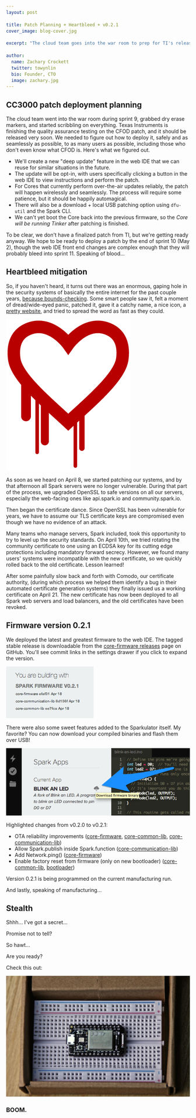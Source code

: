```yaml
---
layout: post

title: Patch Planning + Heartbleed + v0.2.1
cover_image: blog-cover.jpg

excerpt: "The cloud team goes into the war room to prep for TI's release, and Heartbleed helps us learn about certificates."

author:
  name: Zachary Crockett
  twitter: towynlin
  bio: Founder, CTO
  image: zachary.jpg
---
```


## CC3000 patch deployment planning

The cloud team went into the war room during sprint 9, grabbed dry erase markers,
and started scribbling on everything.
Texas Instruments is finishing the quality assurance testing on the CFOD patch,
and it should be released very soon.
We needed to figure out how to deploy it, safely and as seamlessly as possible,
to as many users as possible, including those who don't even know what CFOD is.
Here's what we figured out.

* We'll create a new "deep update" feature in the web IDE that we can reuse for similar situations in the future.
* The update will be opt-in, with users specifically clicking a button in the web IDE to view instructions and perform the patch.
* For Cores that currently perform over-the-air updates reliably, the patch will happen wirelessly and seamlessly.
  The process will require some patience, but it should be happily automagical.
* There will also be a download + local USB patching option using `dfu-util` and the Spark CLI.
* We can't yet boot the Core back into the previous firmware, so the *Core will be running Tinker* after patching is finished.

To be clear, we don't have a finalized patch from TI, but we're getting ready anyway.
We hope to be ready to deploy a patch by the end of sprint 10 (May 2),
though the web IDE front end changes are complex enough that
they will probably bleed into sprint 11.
Speaking of blood...


## Heartbleed mitigation

So, if you haven't heard, it turns out there was an enormous, gaping hole in the
security systems of basically the entire internet for the past couple years,
[because bounds-checking](http://xkcd.com/1354/).
Some smart people saw it, felt a moment of dread/wide-eyed panic, patched it,
gave it a catchy name, a nice icon, a
[pretty website](http://heartbleed.com/),
and tried to spread the word as fast as they could.

<div class="full"><img src="/images/heartbleed.png"></div>

As soon as we heard on April 8, we started patching our systems,
and by that afternoon all Spark servers were no longer vulnerable.
During that part of the process, we upgraded OpenSSL to safe versions on all our servers,
especially the web-facing ones like api.spark.io and community.spark.io.

Then began the certificate dance.
Since OpenSSL has been vulnerable for years, we have to assume our TLS certificate keys
are compromised even though we have no evidence of an attack.

Many teams who manage servers, Spark included,
took this opportunity to try to level up the security standards.
On April 10th, we tried rotating the community certificate to one using an ECDSA key
for its cutting edge protections including mandatory forward secrecy.
However, we found many users' systems were incompatible with the new certificate,
so we quickly rolled back to the old certificate.
Lesson learned!

After some painfully slow back and forth with Comodo, our certificate authority,
(during which process we helped them identify a bug in their automated certificate generation systems)
they finally issued us a working certificate on April 21.
The new certificate has now been deployed to all Spark web servers and load balancers,
and the old certificates have been revoked.


## Firmware version 0.2.1

We deployed the latest and greatest firmware to the web IDE.
The tagged stable release is downloadable from the
[core-firmware releases](https://github.com/spark/core-firmware/releases)
page on GitHub.
You'll see commit links in the settings drawer if you click to expand the version.

<div class="full"><img src="/images/v0.2.1.png"/></div>

There were also some sweet features added to the Sparkulator itself.
My favorite? You can now download your compiled binaries and flash them over USB!

<div class="full"><img src="/images/download-firmware-binary.png"/></div>

Highlighted changes from v0.2.0 to v0.2.1:

* OTA reliability improvements
  ([core-firmware](https://github.com/spark/core-firmware/pull/155),
  [core-common-lib](https://github.com/spark/core-common-lib/pull/19),
  [core-communication-lib](https://github.com/spark/core-communication-lib/pull/8))
* Allow Spark.publish inside Spark.function
  ([core-communication-lib](https://github.com/spark/core-communication-lib/pull/13))
* Add Network.ping() ([core-firmware](https://github.com/spark/core-firmware/pull/156))
* Enable factory reset from firmware (only on new bootloader)
  ([core-common-lib](https://github.com/spark/core-common-lib/pull/21),
  [bootloader](https://github.com/spark/bootloader/pull/9))

Version 0.2.1 is being programmed on the current manufacturing run.

And lastly, speaking of manufacturing...


## Stealth

Shhh... I've got a secret...

Promise not to tell?

So hawt...

Are you ready?

Check this out:

<div class="full"><img src="/images/stealth-core.jpg"></div>

### BOOM.
